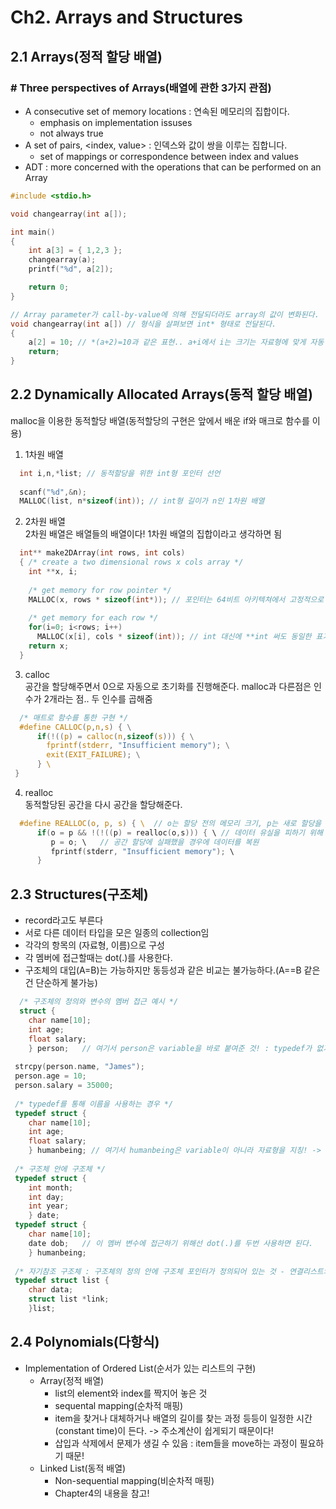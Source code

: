 # Ch2. Arrays and Structures

## 2.1 Arrays(정적 할당 배열)
### \# Three perspectives of Arrays(배열에 관한 3가지 관점)
  - A consecutive set of memory locations : 연속된 메모리의 집합이다.
    * emphasis on implementation issuses
    * not always true
  - A set of pairs, <index, value> : 인덱스와 값이 쌍을 이루는 집합니다.
    * set of mappings or correspondence between index and values
  - ADT : more concerned with the operations that can be performed on an Array

```c
#include <stdio.h>

void changearray(int a[]);

int main()
{
	int a[3] = { 1,2,3 };
	changearray(a);
	printf("%d", a[2]);

	return 0;
}

// Array parameter가 call-by-value에 의해 전달되더라도 array의 값이 변화된다.
void changearray(int a[]) // 형식을 살펴보면 int* 형태로 전달된다.
{
	a[2] = 10; // *(a+2)=10과 같은 표현.. a+i에서 i는 크기는 자료형에 맞게 자동 계산된다.
	return;
}
```

## 2.2 Dynamically Allocated Arrays(동적 할당 배열)
malloc을 이용한 동적할당 배열(동적할당의 구현은 앞에서 배운 if와 매크로 함수를 이용)   
1) 1차원 배열
```c
  int i,n,*list; // 동적할당을 위한 int형 포인터 선언
  
  scanf("%d",&n);
  MALLOC(list, n*sizeof(int)); // int형 길이가 n인 1차원 배열
```
2) 2차원 배열   
2차원 배열은 배열들의 배열이다! 1차원 배열의 집합이라고 생각하면 됨
```c
  int** make2DArray(int rows, int cols)
  { /* create a two dimensional rows x cols array */
    int **x, i;
    
    /* get memory for row pointer */
    MALLOC(x, rows * sizeof(int*)); // 포인터는 64비트 아키텍쳐에서 고정적으로 4바이트.. 일종의 포인터 배열
    
    /* get memory for each row */
    for(i=0; i<rows; i++)
      MALLOC(x[i], cols * sizeof(int)); // int 대신에 **int 써도 동일한 표기
    return x;
  }
```
3) calloc   
공간을 할당해주면서 0으로 자동으로 초기화를 진행해준다. malloc과 다른점은 인수가 2개라는 점.. 두 인수를 곱해줌
```c
  /* 매트로 함수를 통한 구현 */
  #define CALLOC(p,n,s) { \
      if(!((p) = calloc(n,sizeof(s))) { \
        fprintf(stderr, "Insufficient memory"); \
        exit(EXIT_FAILURE); \
      } \ 
 }
```
4) realloc   
동적할당된 공간을 다시 공간을 할당해준다.
```c
  #define REALLOC(o, p, s) { \  // o는 할당 전의 메모리 크기, p는 새로 할당을 해줄 곳, s는 크기
      if(o = p && !(!((p) = realloc(o,s))) { \ // 데이터 유실을 피하기 위해 o=p가 존재하는 거지 둘이 비슷하긴 놈들임
         p = o; \   // 공간 할당에 실패했을 경우에 데이터를 복원
         fprintf(stderr, "Insufficient memory"); \
      }
```

## 2.3 Structures(구조체)   
- record라고도 부른다
- 서로 다른 데이터 타입을 모은 일종의 collection임
- 각각의 항목의 (자료형, 이름)으로 구성
- 각 멤버에 접근할때는 dot(.)를 사용한다.
- 구조체의 대입(A=B)는 가능하지만 동등성과 같은 비교는 불가능하다.(A==B 같은건 단순하게 불가능)
```c
  /* 구조체의 정의와 변수의 멤버 접근 예시 */
  struct {
    char name[10];
    int age;
    float salary;
    } person;   // 여기서 person은 variable을 바로 붙여준 것! : typedef가 없기 때문에 자료형 이름이 아님
    
 strcpy(person.name, "James");
 person.age = 10;
 person.salary = 35000;
 
 /* typedef를 통해 이름을 사용하는 경우 */
 typedef struct {
    char name[10];
    int age;
    float salary;
    } humanbeing; // 여기서 humanbeing은 variable이 아니라 자료형을 지칭! -> 위의 내용과 구분하자!
    
 /* 구조체 안에 구조체 */
 typedef struct {
    int month;
    int day;
    int year;
    } date;
 typedef struct {
    char name[10];
    date dob;	// 이 멤버 변수에 접근하기 위해선 dot(.)를 두번 사용하면 된다.
    } humanbeing;
    
 /* 자기참조 구조체 : 구조체의 정의 안에 구조체 포인터가 정의되어 있는 것 - 연결리스트의 기반이 됨 */
 typedef struct list {
 	char data;
	struct list *link;
	}list;
```

## 2.4 Polynomials(다항식)
+ Implementation of Ordered List(순서가 있는 리스트의 구현)
  - Array(정적 배열)
    * list의 element와 index를 짝지어 놓은 것
    * sequental mapping(순차적 매핑)
    * item을 찾거나 대체하거나 배열의 길이를 찾는 과정 등등이 일정한 시간(constant time)이 든다. -> 주소계산이 쉽게되기 때문이다!
    * 삽입과 삭제에서 문제가 생길 수 있음 : item들을 move하는 과정이 필요하기 때문!
  - Linked List(동적 배열)
    * Non-sequential mapping(비순차적 매핑)
    * Chapter4의 내용을 참고!

